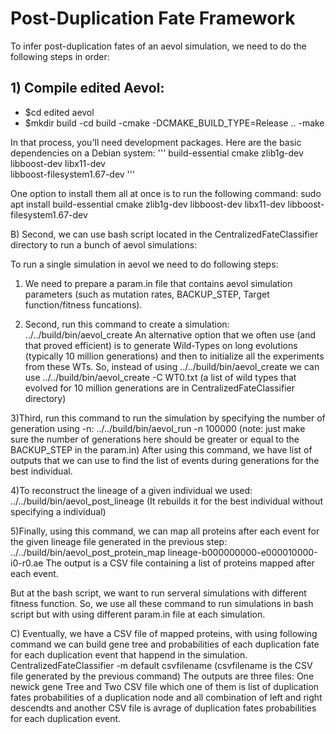 # Post-Duplication Fate Framework




To infer post-duplication fates of an aevol simulation, we need to do the following steps in order:

## 1) Compile edited Aevol:

  - $cd edited aevol
  - $mkdir build
  -cd build
  -cmake -DCMAKE_BUILD_TYPE=Release ..
  -make



In that process, you'll need development packages. Here are the basic dependencies on a Debian system:
'''
build-essential
cmake
zlib1g-dev
libboost-dev
libx11-dev  
libboost-filesystem1.67-dev
'''

One option to install them all at once is to run the following command:
sudo apt install build-essential cmake zlib1g-dev libboost-dev libx11-dev libboost-filesystem1.67-dev

B) Second, we can use bash script located in the CentralizedFateClassifier directory to run a bunch of aevol simulations:

To run a single simulation in aevol we need to do following steps:

  1) We need to prepare a param.in file that contains aevol simulation parameters (such as mutation rates, BACKUP_STEP, Target function/fitness funcations).
  
  2) Second, run this command to create a simulation:   ../../build/bin/aevol_create
    An alternative option that we often use (and that proved efficient) is to generate Wild-Types on long evolutions (typically 10 million generations) and then to initialize all the experiments from these WTs.
    So, instead of using ../../build/bin/aevol_create we can use ../../build/bin/aevol_create -C WT0.txt (a list of wild types that evolved for 10 million generations are in CentralizedFateClassifier directory)
  
  3)Third, run this command to run the simulation by specifying the number of generation using -n: ../../build/bin/aevol_run -n 100000 (note: just make sure the number of generations here should be greater or equal to the BACKUP_STEP in the param.in) 
    After using this command, we have list of outputs that we can use to find the list of events during generations for the best individual.
    
  4)To reconstruct the lineage of a given individual we used: ../../build/bin/aevol_post_lineage (It rebuilds it for the best individual without specifying a individual)
  
  5)Finally, using this command, we can map all proteins after each event for the given lineage file generated in the previous step: ../../build/bin/aevol_post_protein_map lineage-b000000000-e000010000-i0-r0.ae
    The output is a CSV file containing a list of proteins mapped after each event.

But at the bash script, we want to run serveral simulations with different fitness function. So, we use all these command to run simulations in bash script but with using different param.in file at each simulation. 

C) Eventually, we have a CSV file of mapped proteins, with using following command we can build gene tree and probabilities of each duplication fate for each duplication event that happend in the simulation.
   CentralizedFateClassifier -m default csvfilename (csvfilename is the CSV file generated by the previous command)
   The outputs are three files: One newick gene Tree and Two CSV file which one of them is list of duplication fates probabilities of a duplication node and all combination of left and right descendts and another CSV file is avrage of duplication fates probabilities for each duplication event.

